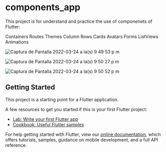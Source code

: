 # components_app

This project is for understand and practice the use of componenets of Flutter:

Containers
Routes
Themes
Column
Rows
Cards
Avatars
Forms
ListViews
Animations

![Captura de Pantalla 2022-03-24 a la(s) 9 49 53 p m](https://user-images.githubusercontent.com/39147964/160044941-94b884e9-a483-4bef-9aa3-83291fcd0763.png)

![Captura de Pantalla 2022-03-24 a la(s) 9 50 27 p m](https://user-images.githubusercontent.com/39147964/160045004-bfd49bfa-b085-497e-8d87-39471a5f08d9.png)

![Captura de Pantalla 2022-03-24 a la(s) 9 50 52 p m](https://user-images.githubusercontent.com/39147964/160045038-a63653e7-a5bb-401a-9f3f-7a158fc9c02b.png)


## Getting Started

This project is a starting point for a Flutter application.

A few resources to get you started if this is your first Flutter project:

- [Lab: Write your first Flutter app](https://flutter.dev/docs/get-started/codelab)
- [Cookbook: Useful Flutter samples](https://flutter.dev/docs/cookbook)

For help getting started with Flutter, view our
[online documentation](https://flutter.dev/docs), which offers tutorials,
samples, guidance on mobile development, and a full API reference.

